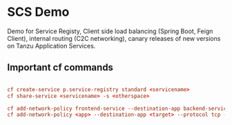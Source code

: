 # SCS Demo

Demo for Service Registy, Client side load balancing (Spring Boot, Feign Client), internal routing (C2C networking), canary releases of new versions on Tanzu Application Services.

## Important cf commands

```cf push -f <manifestfile>

cf create-service p.service-registry standard <servicename>
cf share-service <servicename> -s <otherspace>

cf add-network-policy frontend-service --destination-app backend-service --protocol tcp --port 8080
cf add-network-policy <app> --destination-app <target> --protocol tcp --port 8080 -s <space>```
